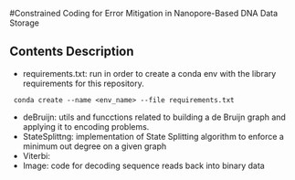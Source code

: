 #Constrained Coding for Error Mitigation in Nanopore-Based DNA Data Storage
## Contents Description
* requirements.txt: run in order to create a conda env with the library requirements for this repository.
 ```
  conda create --name <env_name> --file requirements.txt
 ```
* deBruijn: utils and funcctions related to building a de Bruijn graph and applying it to encoding problems.
* StateSplittng: implementation of State Splitting algorithm to enforce a minimum out degree on a given graph
* Viterbi:
* Image: code for decoding sequence reads back into binary data
